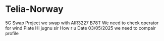 # Telia-Norway
5G Swap Project
we swap with AIR3227 B78T
We need to check operator for wind Plate
Hi jugnu sir How r u Date 03/05/2025
we need to compair profile 
#####
